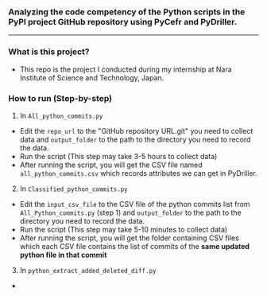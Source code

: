### Analyzing the code competency of the Python scripts in the PyPI project GitHub repository using PyCefr and PyDriller.

---

### What is this project?
- This repo is the project I conducted during my internship at Nara Institute of Science and Technology, Japan.

### How to run (Step-by-step)
1) In ```All_python_commits.py```
- Edit the ```repo_url``` to the "GitHub repository URL.git" you need to collect data and
 ```output_folder``` to the path to the directory you need to record the data.
- Run the script (This step may take 3-5 hours to collect data)
- After running the script, you will get the CSV file named ```all_python_commits.csv``` which records attributes we can get in PyDriller. 

2) In ```Classified_python_commits.py```
- Edit the ```input_csv_file``` to the CSV file of the python commits list from ```All_Python_commits.py``` (step 1) and
 ```output_folder``` to the path to the directory you need to record the data.
- Run the script (This step may take 5-10 minutes to collect data)
- After running the script, you will get the folder containing CSV files which each CSV file contains the list of commits of the **same updated python file in that commit**

3) In ```python_extract_added_deleted_diff.py```
- 
